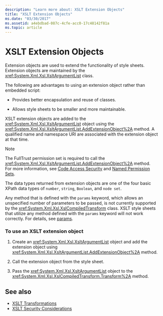 ```yaml
---
description: "Learn more about: XSLT Extension Objects"
title: "XSLT Extension Objects"
ms.date: "03/30/2017"
ms.assetid: a4ebdbad-087c-4cfe-acc0-17c48142f81a
ms.topic: article
---
```

# XSLT Extension Objects

Extension objects are used to extend the functionality of style sheets. Extension objects are maintained by the <xref:System.Xml.Xsl.XsltArgumentList> class.  
  
 The following are advantages to using an extension object rather than embedded script:  
  
- Provides better encapsulation and reuse of classes.  
  
- Allows style sheets to be smaller and more maintainable.  
  
 XSLT extension objects are added to the <xref:System.Xml.Xsl.XsltArgumentList> object using the <xref:System.Xml.Xsl.XsltArgumentList.AddExtensionObject%2A> method. A qualified name and namespace URI are associated with the extension object at that time.  
  
> [!NOTE]
> The FullTrust permission set is required to call the <xref:System.Xml.Xsl.XsltArgumentList.AddExtensionObject%2A> method. For more information, see [Code Access Security](/previous-versions/dotnet/framework/code-access-security/code-access-security) and [Named Permission Sets](/previous-versions/dotnet/netframework-4.0/4652tyx7(v=vs.100)).  
  
 The data types returned from extension objects are one of the four basic XPath data types of `number`, `string`, `Boolean`, and `node set`.  
  
 Any method that is defined with the `params` keyword, which allows an unspecified number of parameters to be passed, is not currently supported by the <xref:System.Xml.Xsl.XslCompiledTransform> class. XSLT style sheets that utilize any method defined with the `params` keyword will not work correctly. For details, see [params](../../../csharp/language-reference/keywords/method-parameters.md#params-modifier).  
  
### To use an XSLT extension object  
  
1. Create an <xref:System.Xml.Xsl.XsltArgumentList> object and add the extension object using <xref:System.Xml.Xsl.XsltArgumentList.AddExtensionObject%2A> method.  
  
2. Call the extension object from the style sheet.  
  
3. Pass the <xref:System.Xml.Xsl.XsltArgumentList> object to the <xref:System.Xml.Xsl.XslCompiledTransform.Transform%2A> method.  
  
## See also

- [XSLT Transformations](xslt-transformations.md)
- [XSLT Security Considerations](xslt-security-considerations.md)
